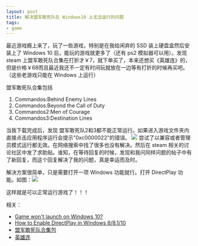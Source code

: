 ```yaml
---
layout: post
title: 解决盟军敢死队在 Windows10 上无法运行的问题 
tags:
- game
---
```


最近游戏瘾上来了，玩了一些游戏，特别是在我给闲弃的 SSD 装上硬盘盒然后安装上了 Windows 10 后，能玩的游戏就更多了（还有 ps2 模拟器可以用）。发现 steam 上盟军敢死队合集在打折才￥7，就下单买了，本来还想买《英雄连》的，但是价格￥68而且最近我还不一定有时间玩就放在一边等有打折的时候再买吧。（这些老游戏只能在 Windows 上运行）

盟军敢死队合集包括

1. Commandos:Behind Enemy Lines
2. Commandos:Beyond the Call of Duty
3. Commandos2:Men of Courage
4. Commandos3:Destination Lines

当我下载完成后，发现 盟军敢死队2和3都不能正常运行。如果进入游戏文件夹内直接点击应用程序运行会提示"0xc0000022"的错误。
![](http://ww4.sinaimg.cn/large/006tNc79gy1ff5ogxb5b6j30dj05ft8o.jpg)
尝试了以兼容或者管理员模式运行都无效。在网络搜索中找了很多也没有解决。然后在 steam 相关的讨论社区中发了求助贴。谁知，在等待回复的时候，发现和我问同样问题的帖子中有了新回复，而这个回复解决了我的问题，真是幸运而及时。

解决方案很简单，只是需要打开一项 Windows 功能就行。打开 DirectPlay 功能。如图：![](http://ww4.sinaimg.cn/large/006tNc79gy1ff5oxbiwh9j30bj0bmmxi.jpg)

这样就是可以正常运行游戏了！！！


相关：
* [Game won't launch on Windows 10?](http://steamcommunity.com/app/6830/discussions/0/135511757693937462/)
* [How to Enable DirectPlay in Windows 8/8.1/10](https://www.youtube.com/watch?v=6XYyGB-Tn3g)
* [盟军敢死队合集包](http://store.steampowered.com/sub/4156/)
* [英雄连](http://store.steampowered.com/app/4560/Company_of_Heroes/)


